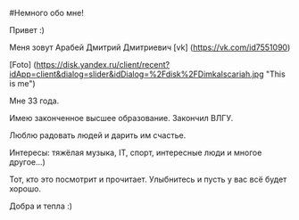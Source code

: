 #Немного обо мне!  

Привет :)

Меня зовут Арабей Дмитрий Дмитриевич [vk] (https://vk.com/id7551090)

[Foto] (https://disk.yandex.ru/client/recent?idApp=client&dialog=slider&idDialog=%2Fdisk%2FDimkaIscariah.jpg "This is me")  

Мне 33 года.

Имею законченное высшее образование. Закончил ВЛГУ.

Люблю радовать людей и дарить им счастье.

Интересы: тяжёлая музыка, IT, спорт, интересные люди и многое другое...)  

Тот, кто это посмотрит и прочитает. Улыбнитесь и пусть у вас всё будет хорошо.  

Добра и тепла :)

